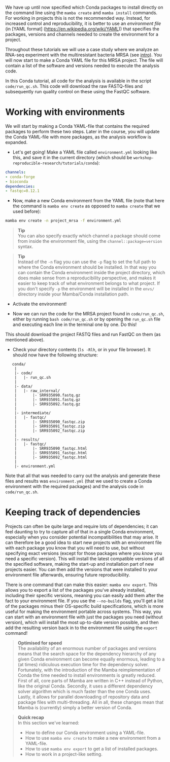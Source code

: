 We have up until now specified which Conda packages to install directly on the
command line using the `mamba create` and `mamba install` commands. For working
in projects this is not the recommended way. Instead, for increased control and
reproducibility, it is better to use an *environment file*  (in [YAML format]
(https://en.wikipedia.org/wiki/YAML)) that specifies the packages, versions 
and channels needed to create the environment for a project.

Throughout these tutorials we will use a case study where we analyze an RNA-seq
experiment with the multiresistant bacteria MRSA (see [intro](introduction)).
You will now start to make a Conda YAML file for this MRSA project. The file
will contain a list of the software and versions needed to execute the analysis
code.

In this Conda tutorial, all code for the analysis is available in the script
`code/run_qc.sh`. This code will download the raw FASTQ-files and subsequently
run quality control on these using the FastQC software.

# Working with environments

We will start by making a Conda YAML-file that contains the required packages to
perform these two steps. Later in the course, you will update the Conda
YAML-file with more packages, as the analysis workflow is expanded.

* Let's get going! Make a YAML file called `environment.yml` looking like
  this, and save it in the current directory (which should be
  `workshop-reproducible-research/tutorials/conda`):

```yml
channels:
- conda-forge
- bioconda
dependencies:
- fastqc=0.12.1
```

* Now, make a new Conda environment from the YAML file (note that here the
  command is `mamba env create` as opposed to `mamba create` that we used
  before):

```bash
mamba env create -n project_mrsa -f environment.yml
```

> **Tip** <br>
> You can also specify exactly which channel a package should come from
> inside the environment file, using the `channel::package=version`
> syntax.

> **Tip** <br>
> Instead of the `-n` flag you can use the `-p` flag to set the full path to
> where the Conda environment should be installed. In that way you can
> contain the Conda environment inside the project directory, which does make
> sense from a reproducibility perspective, and makes it easier to keep track
> of what environment belongs to what project. If you don't specify `-p` the
> environment will be installed in the `envs/` directory inside your 
> Mamba/Conda installation path.

* Activate the environment!

* Now we can run the code for the MRSA project found in `code/run_qc.sh`,
  either by running `bash code/run_qc.sh` or by opening the `run_qc.sh` file
  and executing each line in the terminal one by one. Do this!

This should download the project FASTQ files and run FastQC on them (as
mentioned above).

* Check your directory contents (`ls -Rlh`, or in your file browser). It should
  now have the following structure:

```no-highlight
   conda/
    |
    |- code/
    |   |- run_qc.sh
    |
    |- data/
    |   |- raw_internal/
    |       |- SRR935090.fastq.gz
    |       |- SRR935091.fastq.gz
    |       |- SRR935092.fastq.gz
    |
    |- intermediate/
    |   |- fastqc/
    |       |- SRR935090_fastqc.zip
    |       |- SRR935091_fastqc.zip
    |       |- SRR935092_fastqc.zip
    |
    |- results/
    |   |- fastqc/
    |       |- SRR935090_fastqc.html
    |       |- SRR935091_fastqc.html
    |       |- SRR935092_fastqc.html
    |
    |- environment.yml
```

Note that all that was needed to carry out the analysis and generate these
files and results was `environment.yml` (that we used to create a Conda
environment with the required packages) and the analysis code in
`code/run_qc.sh`.

# Keeping track of dependencies

Projects can often be quite large and require lots of dependencies; it can feel
daunting to try to capture all of that in a single Conda environment, especially
when you consider potential incompatibilities that may arise. It can therefore
be a good idea to start new projects with an environment file with each package
you know that you will need to use, but without specifying exact versions
(except for those packages where you *know* you need a specific version). 
This will install the latest compatible versions of all the specified 
software, making the start-up and installation part of new projects easier. You
can then add the versions that were installed to your environment file
afterwards, ensuring future reproducibility.

There is one command that can make this easier: `mamba env export`. This allows
you to export a list of the packages you've already installed, including their
specific versions, meaning you can easily add them after the fact to your
environment file. If you use the `--no-builds` flag, you'll get a list of the
packages minus their OS-specific build specifications, which is more useful for
making the environment portable across systems. This way, you can start with an
environment file with just the packages you need (without version), which will 
install the most up-to-date version possible, and then add the resulting 
version back in to the environment file using the `export` command!

> **Optimised for speed** <br>
> The availability of an enormous number of packages and versions means that 
> the search space for the dependency hierarchy of any given Conda environment 
> can become equally enormous, leading to a (at times) ridiculous execution 
> time for the dependency solver.
> Fortunately, with the introduction of the Mamba reimplementation of Conda the 
> time needed to install environments is greatly reduced. First of all, core 
> parts of Mamba are written in C++ instead of Python, like the original Conda.
> Secondly, it uses a different dependency solver algorithm which is much 
> faster than the one Conda uses. Lastly, it allows for parallel downloading 
> of repository data and package files with multi-threading. All in all, these 
> changes mean that Mamba is (currently) simply a better version of Conda.

> **Quick recap** <br>
> In this section we've learned:
>
> - How to define our Conda environment using a YAML-file.
> - How to use `mamba env create` to make a new environment from a YAML-file.
> - How to use `mamba env export` to get a list of installed packages.
> - How to work in a project-like setting.
